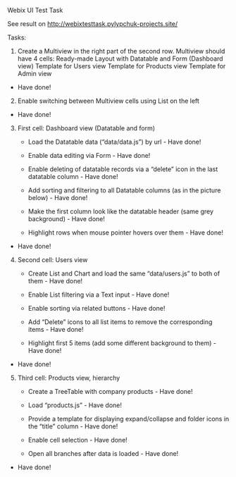 Webix UI Test Task

See result on http://webixtesttask.pylypchuk-projects.site/

Tasks:
1) Create a Multiview in the right part of the second row. Multiview should have 4 cells:
      Ready-made Layout with Datatable and Form (Dashboard view)
      Template for Users view
      Template for Products view
      Template for Admin view
- Have done!

2) Enable switching between Multiview cells using List on the left
- Have done!

3) First cell: Dashboard view (Datatable and form)
    - Load the Datatable data (“data/data.js”) by url - Have done!

    - Enable data editing via Form - Have done!

    - Enable deleting of datatable records via a “delete” icon in the last datatable column - Have done!

    - Add sorting and filtering to all Datatable columns (as in the picture below) - Have done!

    - Make the first column look like the datatable header (same grey background) - Have done!

    - Highlight rows when mouse pointer hovers over them - Have done!
- Have done!

4) Second cell: Users view
    - Create List and Chart and load the same “data/users.js” to both of them - Have done!

    - Enable List filtering via a Text input - Have done!

    - Enable sorting via related buttons - Have done!

    - Add “Delete” icons to all list items to remove the corresponding items - Have done!

    - Highlight first 5 items (add some different background to them) - Have done!
 - Have done!

 5) Third cell: Products view, hierarchy
    - Create a TreeTable with company products - Have done!

    - Load “products.js” - Have done!

    - Provide a template for displaying expand/collapse and folder icons in the “title” column - Have done!

    - Enable cell selection - Have done!

    - Open all branches after data is loaded - Have done!
 - Have done!
